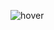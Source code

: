 ![hover](https://user-images.githubusercontent.com/72852243/124721486-223b1680-df44-11eb-9a11-dfb709ae31f0.gif)

